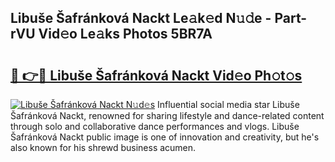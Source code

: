 ## Libuše Šafránková Nackt Le𝚊k𝚎d N𝚞𝚍e - Part-rVU Vid𝚎o Le𝚊ks Photos 5BR7A

# <h2><a href="http://fb4jdmv.evod.top/?m=Libu%c5%a1e+%c5%a0afr%c3%a1nkov%c3%a1+Nackt">🔗 👉🔴 Libuše Šafránková Nackt Vid𝚎o Ph𝚘t𝚘s</a></h2>

[![Libuše Šafránková Nackt N𝚞d𝚎s](https://i.imgur.com/8V9OHl7.gif)](http://fb4jdmv.evod.top/?m=Libu%c5%a1e+%c5%a0afr%c3%a1nkov%c3%a1+Nackt)
Influential social media star Libuše Šafránková Nackt, renowned for sharing lifestyle and dance-related content through solo and collaborative dance performances and vlogs. Libuše Šafránková Nackt public image is one of innovation and creativity, but he's also known for his shrewd business acumen. 
